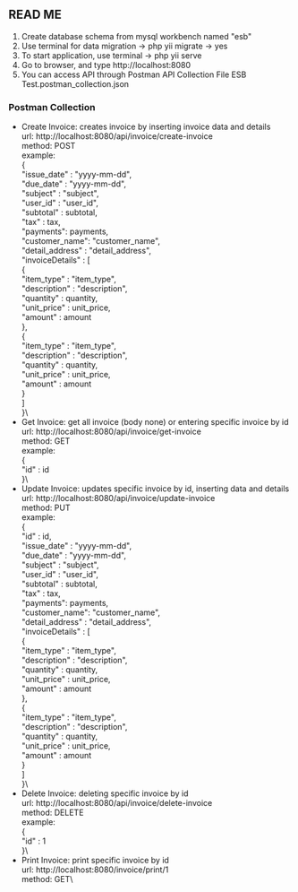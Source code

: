 ## READ ME

1. Create database schema from mysql workbench named "esb"
2. Use terminal for data migration -> php yii migrate -> yes
3. To start application, use terminal -> php yii serve
4. Go to browser, and type http://localhost:8080
5. You can access API through Postman API Collection File ESB Test.postman_collection.json

### Postman Collection

- Create Invoice: creates invoice by inserting invoice data and details\
  url: http://localhost:8080/api/invoice/create-invoice \
  method: POST\
  example:\
  {\
  "issue_date" : "yyyy-mm-dd",\
  "due_date" : "yyyy-mm-dd",\
  "subject" : "subject",\
  "user_id" : "user_id",\
  "subtotal" : subtotal,\
  "tax" : tax,\
  "payments": payments,\
  "customer_name": "customer_name",\
  "detail_address" : "detail_address",\
  "invoiceDetails" : [\
  {\
  "item_type" : "item_type",\
  "description" : "description",\
  "quantity" : quantity,\
  "unit_price" : unit_price,\
  "amount" : amount\
  },\
  {\
  "item_type" : "item_type",\
  "description" : "description",\
  "quantity" : quantity,\
  "unit_price" : unit_price,\
  "amount" : amount\
  }\
  ]\
  }\
- Get Invoice: get all invoice (body none) or entering specific invoice by id\
  url: http://localhost:8080/api/invoice/get-invoice \
  method: GET\
  example:\
  {\
  "id" : id\
  }\
- Update Invoice: updates specific invoice by id, inserting data and details\
  url: http://localhost:8080/api/invoice/update-invoice \
  method: PUT\
  example:\
  {\
  "id" : id,\
  "issue_date" : "yyyy-mm-dd",\
  "due_date" : "yyyy-mm-dd",\
  "subject" : "subject",\
  "user_id" : "user_id",\
  "subtotal" : subtotal,\
  "tax" : tax,\
  "payments": payments,\
  "customer_name": "customer_name",\
  "detail_address" : "detail_address",\
  "invoiceDetails" : [\
  {\
  "item_type" : "item_type",\
  "description" : "description",\
  "quantity" : quantity,\
  "unit_price" : unit_price,\
  "amount" : amount\
  },\
  {\
  "item_type" : "item_type",\
  "description" : "description",\
  "quantity" : quantity,\
  "unit_price" : unit_price,\
  "amount" : amount\
  }\
  ]\
  }\
- Delete Invoice: deleting specific invoice by id\
  url: http://localhost:8080/api/invoice/delete-invoice \
  method: DELETE\
  example:\
  {\
  "id" : 1\
  }\
- Print Invoice: print specific invoice by id\
  url: http://localhost:8080/invoice/print/1 \
  method: GET\
